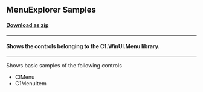 ## MenuExplorer Samples
#### [Download as zip](https://grapecity.github.io/DownGit/#/home?url=https://github.com/GrapeCity/ComponentOne-WinUI-Samples/tree/master/NET_8/Menu/MenuExplorer)
____
#### Shows the controls belonging to the C1.WinUI.Menu library.
____
Shows basic samples of the following controls

* ClMenu
* C1MenuItem
